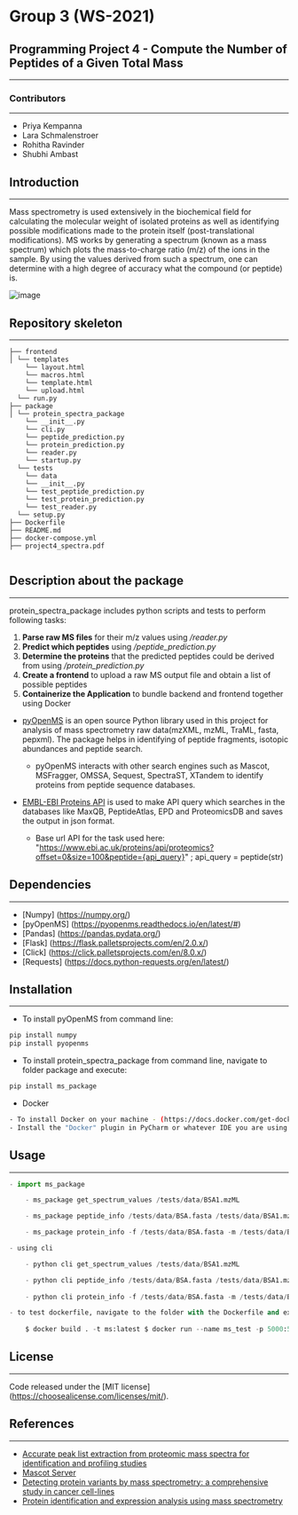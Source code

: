 # Group 3 (WS-2021)

## Programming Project 4 - Compute the Number of Peptides of a Given Total Mass

------------------

### Contributors

--------------

- Priya Kempanna
- Lara Schmalenstroer
- Rohitha Ravinder 
- Shubhi Ambast

## Introduction 

--------------

Mass spectrometry is used extensively in the biochemical field for calculating the molecular weight of isolated
proteins as well as identifying possible modifications made to the protein itself (post-translational modifications). MS works by
generating a spectrum (known as a mass spectrum) which plots the mass-to-charge ratio (m/z) of the ions in the sample. By
using the values derived from such a spectrum, one can determine with a high degree of accuracy what the compound (or
peptide) is.

![image](https://upload.wikimedia.org/wikipedia/commons/1/1f/Mass_spectrometry_protocol.png)

## Repository skeleton

--------------
```
├── frontend
│ └── templates
    └── layout.html
    └── macros.html
    └── template.html
    └── upload.html
  └── run.py
├── package
│ └── protein_spectra_package
    └── __init__.py
    └── cli.py
    └── peptide_prediction.py
    └── protein_prediction.py
    └── reader.py
    └── startup.py
  └── tests
    └── data
    └── __init__.py
    └── test_peptide_prediction.py
    └── test_protein_prediction.py
    └── test_reader.py
  └── setup.py
├── Dockerfile
├── README.md
├── docker-compose.yml
├── project4_spectra.pdf
 
```

## Description about the package

---

protein_spectra_package includes python scripts and tests to perform following tasks:
1. **Parse raw MS files** for their m/z values using */reader.py*
2. **Predict which peptides** using */peptide_prediction.py*
3. **Determine the proteins** that the predicted peptides could be derived from using */protein_prediction.py*
4. **Create a frontend** to upload a raw MS output file and obtain a list of possible peptides
5. **Containerize the Application** to bundle backend and frontend together using Docker

- [pyOpenMS](https://pyopenms.readthedocs.io/en/latest/) is an open source Python library used in this project for analysis of mass spectrometry raw data(mzXML, mzML, TraML, fasta, pepxml). The package helps in identifying of peptide fragments, isotopic abundances and peptide search.
  - pyOpenMS interacts with other search engines such as Mascot, MSFragger, OMSSA, Sequest, SpectraST, XTandem to identify proteins from peptide sequence databases.

- [EMBL-EBI Proteins API](https://www.ebi.ac.uk/proteins/api/doc/#/proteomics) is used to make API query which searches in the databases like MaxQB, PeptideAtlas, EPD and  ProteomicsDB and saves the output in json format.
  - Base url API for the task used here: "https://www.ebi.ac.uk/proteins/api/proteomics?offset=0&size=100&peptide={api_query}" ; api_query = peptide(str)
  

## Dependencies

--------------

- [Numpy] (https://numpy.org/)
- [pyOpenMS] (https://pyopenms.readthedocs.io/en/latest/#)
- [Pandas] (https://pandas.pydata.org/)
- [Flask] (https://flask.palletsprojects.com/en/2.0.x/)
- [Click] (https://click.palletsprojects.com/en/8.0.x/)
- [Requests] (https://docs.python-requests.org/en/latest/)


## Installation

--------------

- To install pyOpenMS from command line:
```bash
pip install numpy
pip install pyopenms
```
- To install protein_spectra_package from command line, navigate to folder package and execute:
```bash
pip install ms_package
```
- Docker
```bash
- To install Docker on your machine - (https://docs.docker.com/get-docker/)
- Install the "Docker" plugin in PyCharm or whatever IDE you are using
```

## Usage

-------
```python
- import ms_package

    - ms_package get_spectrum_values /tests/data/BSA1.mzML

    - ms_package peptide_info /tests/data/BSA.fasta /tests/data/BSA1.mzML

    - ms_package protein_info -f /tests/data/BSA.fasta -m /tests/data/BSA1.mzML

```

```python
- using cli

    - python cli get_spectrum_values /tests/data/BSA1.mzML

    - python cli peptide_info /tests/data/BSA.fasta /tests/data/BSA1.mzML
    
    - python cli protein_info -f /tests/data/BSA.fasta -m /tests/data/BSA1.mzML

```

```python
- to test dockerfile, navigate to the folder with the Dockerfile and execute :
    
    $ docker build . -t ms:latest $ docker run --name ms_test -p 5000:5000 -d plab2:latest

```
## License

-------

Code released under the [MIT license] (https://choosealicense.com/licenses/mit/).

## References

-------

- [Accurate peak list extraction from proteomic mass spectra for identification and profiling studies](https://bmcbioinformatics.biomedcentral.com/articles/10.1186/1471-2105-11-518)
- [Mascot Server](https://www.matrixscience.com/search_form_select.html)
- [Detecting protein variants by mass spectrometry: a comprehensive study in cancer cell-lines](https://genomemedicine.biomedcentral.com/articles/10.1186/s13073-017-0454-9)
- [Protein identification and expression analysis using mass spectrometry](https://www.cell.com/trends/microbiology/fulltext/S0966-842X(06)00076-X?_returnURL=https%3A%2F%2Flinkinghub.elsevier.com%2Fretrieve%2Fpii%2FS0966842X0600076X%3Fshowall%3Dtrue)
